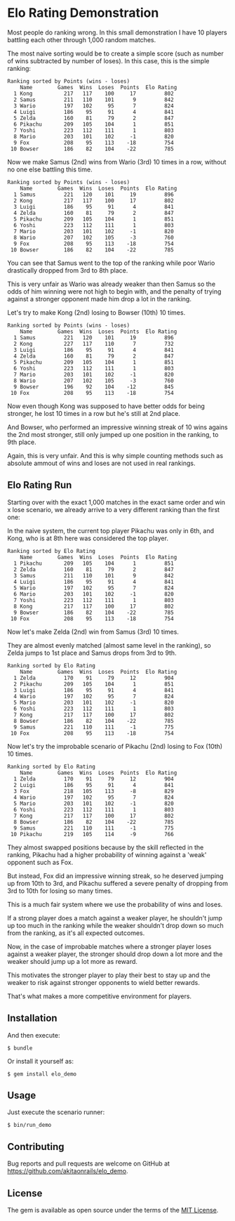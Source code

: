 # Elo Rating Demonstration

Most people do ranking wrong. In this small demonstration I have 10 players battling each other through 1,000 random matches.

The most naive sorting would be to create a simple score (such as number of wins subtracted by number of loses). In this case, this is the simple ranking:

```
Ranking sorted by Points (wins - loses)
    Name        Games  Wins  Loses  Points  Elo Rating
  1 Kong          217   117    100     17         802
  2 Samus         211   110    101      9         842
  3 Wario         197   102     95      7         824
  4 Luigi         186    95     91      4         841
  5 Zelda         160    81     79      2         847
  6 Pikachu       209   105    104      1         851
  7 Yoshi         223   112    111      1         803
  8 Mario         203   101    102     -1         820
  9 Fox           208    95    113    -18         754
 10 Bowser        186    82    104    -22         785
```

Now we make Samus (2nd) wins from Wario (3rd) 10 times in a row, without no one else battling this time.

```
Ranking sorted by Points (wins - loses)
    Name        Games  Wins  Loses  Points  Elo Rating
  1 Samus         221   120    101     19         896
  2 Kong          217   117    100     17         802
  3 Luigi         186    95     91      4         841
  4 Zelda         160    81     79      2         847
  5 Pikachu       209   105    104      1         851
  6 Yoshi         223   112    111      1         803
  7 Mario         203   101    102     -1         820
  8 Wario         207   102    105     -3         760
  9 Fox           208    95    113    -18         754
 10 Bowser        186    82    104    -22         785
```

You can see that Samus went to the top of the ranking while poor Wario drastically dropped from 3rd to 8th place.

This is very unfair as Wario was already weaker than then Samus so the odds of him winning were not high to begin with, and the penalty of trying against a stronger opponent made him drop a lot in the ranking.

Let's try to make Kong (2nd) losing to Bowser (10th) 10 times.

```
Ranking sorted by Points (wins - loses)
    Name        Games  Wins  Loses  Points  Elo Rating
  1 Samus         221   120    101     19         896
  2 Kong          227   117    110      7         732
  3 Luigi         186    95     91      4         841
  4 Zelda         160    81     79      2         847
  5 Pikachu       209   105    104      1         851
  6 Yoshi         223   112    111      1         803
  7 Mario         203   101    102     -1         820
  8 Wario         207   102    105     -3         760
  9 Bowser        196    92    104    -12         845
 10 Fox           208    95    113    -18         754
```

Now even though Kong was supposed to have better odds for being stronger, he lost 10 times in a row but he's still at 2nd place.

And Bowser, who performed an impressive winning streak of 10 wins agains the 2nd most stronger, still only jumped up one position in the ranking, to 9th place.

Again, this is very unfair. And this is why simple counting methods such as absolute ammout of wins and loses are not used in real rankings.


## Elo Rating Run

Starting over with the exact 1,000 matches in the exact same order and win x lose scenario, we already arrive to a very different ranking than the first one:

In the naive system, the current top player Pikachu was only in 6th, and Kong, who is at 8th here was considered the top player.

```
Ranking sorted by Elo Rating
    Name        Games  Wins  Loses  Points  Elo Rating
  1 Pikachu       209   105    104      1         851
  2 Zelda         160    81     79      2         847
  3 Samus         211   110    101      9         842
  4 Luigi         186    95     91      4         841
  5 Wario         197   102     95      7         824
  6 Mario         203   101    102     -1         820
  7 Yoshi         223   112    111      1         803
  8 Kong          217   117    100     17         802
  9 Bowser        186    82    104    -22         785
 10 Fox           208    95    113    -18         754
```

Now let's make Zelda (2nd) win from Samus (3rd) 10 times.

They are almost evenly matched (almost same level in the ranking), so Zelda jumps to 1st place and Samus drops from 3rd to 9th.

```
Ranking sorted by Elo Rating
    Name        Games  Wins  Loses  Points  Elo Rating
  1 Zelda         170    91     79     12         904
  2 Pikachu       209   105    104      1         851
  3 Luigi         186    95     91      4         841
  4 Wario         197   102     95      7         824
  5 Mario         203   101    102     -1         820
  6 Yoshi         223   112    111      1         803
  7 Kong          217   117    100     17         802
  8 Bowser        186    82    104    -22         785
  9 Samus         221   110    111     -1         775
 10 Fox           208    95    113    -18         754
```

Now let's try the improbable scenario of Pikachu (2nd) losing to Fox (10th) 10 times.

```
Ranking sorted by Elo Rating
    Name        Games  Wins  Loses  Points  Elo Rating
  1 Zelda         170    91     79     12         904
  2 Luigi         186    95     91      4         841
  3 Fox           218   105    113     -8         829
  4 Wario         197   102     95      7         824
  5 Mario         203   101    102     -1         820
  6 Yoshi         223   112    111      1         803
  7 Kong          217   117    100     17         802
  8 Bowser        186    82    104    -22         785
  9 Samus         221   110    111     -1         775
 10 Pikachu       219   105    114     -9         766
```

They almost swapped positions because by the skill reflected in the ranking, Pikachu had a higher probability of winning against a 'weak' opponent such as Fox.

But instead, Fox did an impressive winning streak, so he deserved jumping up from 10th to 3rd, and Pikachu suffered a severe penalty of dropping from 3rd to 10th for losing so many times.

This is a much fair system where we use the probability of wins and loses.

If a strong player does a match against a weaker player, he shouldn't jump up too much in the ranking while the weaker shouldn't drop down so much from the ranking, as it's all expected outcomes.

Now, in the case of improbable matches where a stronger player loses against a weaker player, the stronger should drop down a lot more and the weaker should jump up a lot more as reward.

This motivates the stronger player to play their best to stay up and the weaker to risk against stronger opponents to wield better rewards.

That's what makes a more competitive environment for players.

## Installation

And then execute:

    $ bundle

Or install it yourself as:

    $ gem install elo_demo

## Usage

Just execute the scenario runner:

    $ bin/run_demo

## Contributing

Bug reports and pull requests are welcome on GitHub at https://github.com/akitaonrails/elo_demo.


## License

The gem is available as open source under the terms of the [MIT License](http://opensource.org/licenses/MIT).

